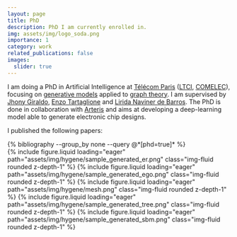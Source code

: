 ```yaml
---
layout: page
title: PhD
description: PhD I am currently enrolled in.
img: assets/img/logo_soda.png
importance: 1
category: work
related_publications: false
images:
  slider: true
---
```


I am doing a PhD in Artificial Intelligence at [Télécom Paris](https://www.telecom-paris.fr/) ([LTCI](https://www.telecom-paris.fr/en/research/labs/information-processing-ltci), [COMELEC](https://www.telecom-paris.fr/en/school/departments/communications-electronics)), focusing on [generative models](https://en.wikipedia.org/wiki/Generative_artificial_intelligence) applied to [graph theory](https://en.wikipedia.org/wiki/Graph_theory). I am supervised by [Jhony Giraldo](https://sites.google.com/view/jhonygiraldo), [Enzo Tartaglione](https://enzotarta.github.io/) and [Lirida Naviner de Barros](https://www.telecom-paris.fr/lirida-naviner). The PhD is done in collaboration with [Arteris](https://www.arteris.com/) and aims at developing a deep-learning model able to generate electronic chip designs.

I published the following papers:

<div class="publications">
  {% bibliography --group_by none --query @*[phd=true]* %}
</div>

<swiper-container keyboard="true" navigation="true" pagination="true" pagination-clickable="true" pagination-dynamic-bullets="true" rewind="true">
  <swiper-slide>{% include figure.liquid loading="eager" path="assets/img/hygene/sample_generated_er.png" class="img-fluid rounded z-depth-1" %}</swiper-slide>
  <swiper-slide>{% include figure.liquid loading="eager" path="assets/img/hygene/sample_generated_ego.png" class="img-fluid rounded z-depth-1" %}</swiper-slide>
  <swiper-slide>{% include figure.liquid loading="eager" path="assets/img/hygene/mesh.png" class="img-fluid rounded z-depth-1" %}</swiper-slide>
  <swiper-slide>{% include figure.liquid loading="eager" path="assets/img/hygene/sample_generated_tree.png" class="img-fluid rounded z-depth-1" %}</swiper-slide>
  <swiper-slide>{% include figure.liquid loading="eager" path="assets/img/hygene/sample_generated_sbm.png" class="img-fluid rounded z-depth-1" %}</swiper-slide>
</swiper-container>
